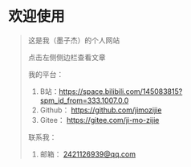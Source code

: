# 欢迎使用

> 这是我（墨子杰）的个人网站
> 
> 点击左侧侧边栏查看文章
> 
> 我的平台：
>   1. B站：https://space.bilibili.com/145083815?spm_id_from=333.1007.0.0
>   2. Github： https://github.com/jimozijie
>   3. Gitee： https://gitee.com/ji-mo-zijie
>
> 
> 联系我：
>   1. 邮箱： 2421126939@qq.com
